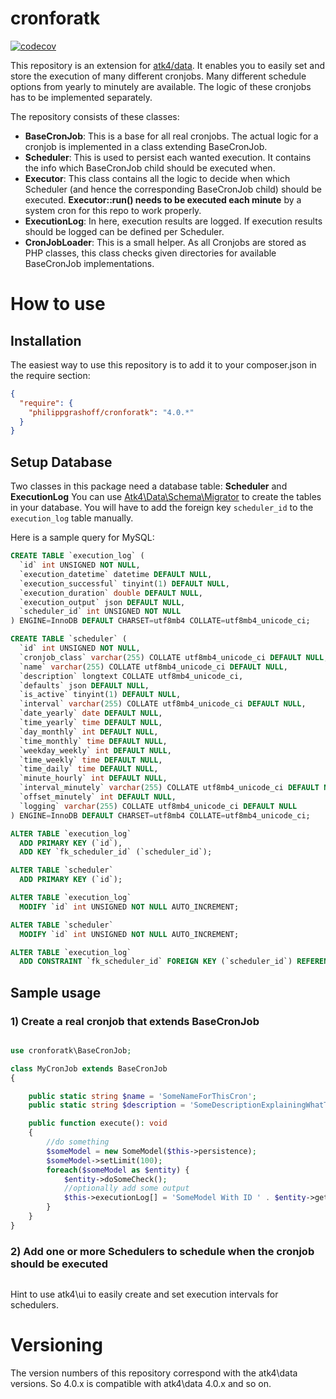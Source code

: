 # cronforatk
[![codecov](https://codecov.io/gh/PhilippGrashoff/cronforatk/branch/main/graph/badge.svg)](https://codecov.io/gh/PhilippGrashoff/cronforatk)

This repository is an extension for [atk4/data](https://github.com/atk4/data). It enables you to easily set and store the execution 
of many different cronjobs. Many different schedule options from yearly to minutely are available.
The logic of these cronjobs has to be implemented separately.

The repository consists of these classes:
* **BaseCronJob**: This is a base for all real cronjobs. The actual logic for a cronjob is implemented in a class extending BaseCronJob.
* **Scheduler**: This is used to persist each wanted execution. It contains the info which BaseCronJob child should be executed when.
* **Executor**: This class contains all the logic to decide when which Scheduler (and hence the corresponding BaseCronJob child) should be executed. **Executor::run() needs to be executed each minute** by a system cron for this repo to work properly.
* **ExecutionLog**: In here, execution results are logged. If execution results should be logged can be defined per Scheduler.
* **CronJobLoader**: This is a small helper. As all Cronjobs are stored as PHP classes, this class checks given directories for available BaseCronJob implementations.

# How to use
## Installation
The easiest way to use this repository is to add it to your composer.json in the require section:
```json
{
  "require": {
    "philippgrashoff/cronforatk": "4.0.*"
  }
}
```
## Setup Database
Two classes in this package need a database table: **Scheduler** and **ExecutionLog**
You can use [Atk4\Data\Schema\Migrator](https://github.com/atk4/data/blob/develop/src/Schema/Migrator.php) to create the tables in your database. You will have to add the foreign key `scheduler_id` to the `execution_log` table manually.

Here is a sample query for MySQL:
```sql
CREATE TABLE `execution_log` (
  `id` int UNSIGNED NOT NULL,
  `execution_datetime` datetime DEFAULT NULL,
  `execution_successful` tinyint(1) DEFAULT NULL,
  `execution_duration` double DEFAULT NULL,
  `execution_output` json DEFAULT NULL,
  `scheduler_id` int UNSIGNED NOT NULL
) ENGINE=InnoDB DEFAULT CHARSET=utf8mb4 COLLATE=utf8mb4_unicode_ci;

CREATE TABLE `scheduler` (
  `id` int UNSIGNED NOT NULL,
  `cronjob_class` varchar(255) COLLATE utf8mb4_unicode_ci DEFAULT NULL,
  `name` varchar(255) COLLATE utf8mb4_unicode_ci DEFAULT NULL,
  `description` longtext COLLATE utf8mb4_unicode_ci,
  `defaults` json DEFAULT NULL,
  `is_active` tinyint(1) DEFAULT NULL,
  `interval` varchar(255) COLLATE utf8mb4_unicode_ci DEFAULT NULL,
  `date_yearly` date DEFAULT NULL,
  `time_yearly` time DEFAULT NULL,
  `day_monthly` int DEFAULT NULL,
  `time_monthly` time DEFAULT NULL,
  `weekday_weekly` int DEFAULT NULL,
  `time_weekly` time DEFAULT NULL,
  `time_daily` time DEFAULT NULL,
  `minute_hourly` int DEFAULT NULL,
  `interval_minutely` varchar(255) COLLATE utf8mb4_unicode_ci DEFAULT NULL,
  `offset_minutely` int DEFAULT NULL,
  `logging` varchar(255) COLLATE utf8mb4_unicode_ci DEFAULT NULL
) ENGINE=InnoDB DEFAULT CHARSET=utf8mb4 COLLATE=utf8mb4_unicode_ci;

ALTER TABLE `execution_log`
  ADD PRIMARY KEY (`id`),
  ADD KEY `fk_scheduler_id` (`scheduler_id`);

ALTER TABLE `scheduler`
  ADD PRIMARY KEY (`id`);

ALTER TABLE `execution_log`
  MODIFY `id` int UNSIGNED NOT NULL AUTO_INCREMENT;

ALTER TABLE `scheduler`
  MODIFY `id` int UNSIGNED NOT NULL AUTO_INCREMENT;

ALTER TABLE `execution_log`
  ADD CONSTRAINT `fk_scheduler_id` FOREIGN KEY (`scheduler_id`) REFERENCES `scheduler` (`id`);
```

## Sample usage
### 1) Create a real cronjob that extends BaseCronJob
```php

use cronforatk\BaseCronJob;

class MyCronJob extends BaseCronJob
{

    public static string $name = 'SomeNameForThisCron';
    public static string $description = 'SomeDescriptionExplainingWhatThisIsDoing';

    public function execute(): void
    {
        //do something
        $someModel = new SomeModel($this->persistence);
        $someModel->setLimit(100);
        foreach($someModel as $entity) {
            $entity->doSomeCheck();    
            //optionally add some output
            $this->executionLog[] = 'SomeModel With ID ' . $entity->getId() . 'checked at ' . (new \DateTime())->format(DATE_ATOM);
        }
    }
}
```
### 2) Add one or more Schedulers to schedule when the cronjob should be executed
```php

```
Hint to use atk4\ui to easily create and set execution intervals for schedulers.

# Versioning
The version numbers of this repository correspond with the atk4\data versions. So 4.0.x is compatible with atk4\data 4.0.x and so on.